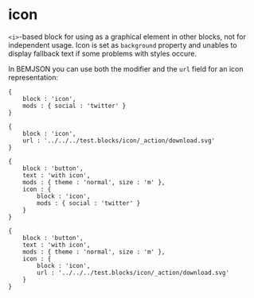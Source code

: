 # icon

`<i>`-based block for using as a graphical element in other blocks, not for independent usage. Icon is set as `background` property and unables to display fallback text if some problems with styles occure.

In BEMJSON you can use both the modifier and the `url` field for an icon representation:

```bemjson
{
    block : 'icon',
    mods : { social : 'twitter' }
}
```

```bemjson
{
    block : 'icon',
    url : '../../../test.blocks/icon/_action/download.svg'
}
```

```bemjson
{
    block : 'button',
    text : 'with icon',
    mods : { theme : 'normal', size : 'm' },
    icon : {
        block : 'icon',
        mods : { social : 'twitter' }
    }
}
```

```bemjson
{
    block : 'button',
    text : 'with icon',
    mods : { theme : 'normal', size : 'm' },
    icon : {
        block : 'icon',
        url : '../../../test.blocks/icon/_action/download.svg'
    }
}
```

